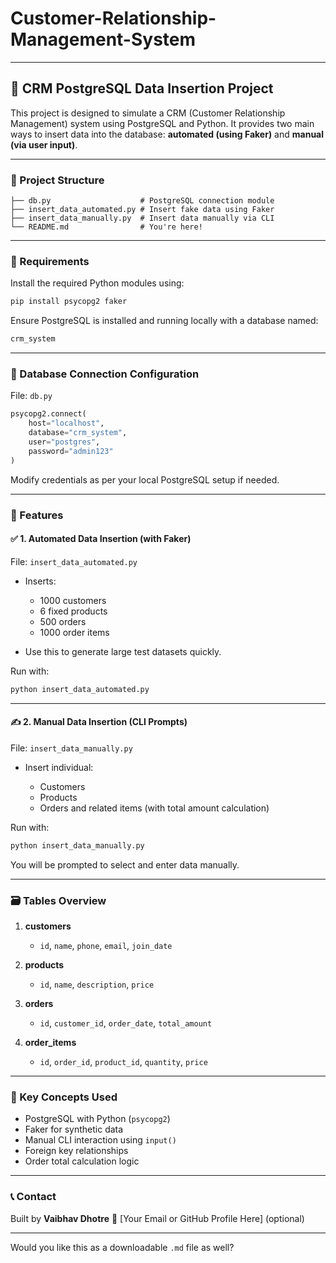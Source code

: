 # Customer-Relationship-Management-System
---
## 📘 CRM PostgreSQL Data Insertion Project

This project is designed to simulate a CRM (Customer Relationship Management) system using PostgreSQL and Python. It provides two main ways to insert data into the database: **automated (using Faker)** and **manual (via user input)**.

---

### 📂 Project Structure

```
├── db.py                    # PostgreSQL connection module
├── insert_data_automated.py # Insert fake data using Faker
├── insert_data_manually.py  # Insert data manually via CLI
└── README.md                # You're here!
```

---

### 🔧 Requirements

Install the required Python modules using:

```bash
pip install psycopg2 faker
```

Ensure PostgreSQL is installed and running locally with a database named:

```bash
crm_system
```

---

### 🔗 Database Connection Configuration

File: `db.py`

```python
psycopg2.connect(
    host="localhost",
    database="crm_system",
    user="postgres",
    password="admin123"
)
```

Modify credentials as per your local PostgreSQL setup if needed.

---

### 📌 Features

#### ✅ 1. Automated Data Insertion (with Faker)

File: `insert_data_automated.py`

* Inserts:

  * 1000 customers
  * 6 fixed products
  * 500 orders
  * 1000 order items
* Use this to generate large test datasets quickly.

Run with:

```bash
python insert_data_automated.py
```

---

#### ✍️ 2. Manual Data Insertion (CLI Prompts)

File: `insert_data_manually.py`

* Insert individual:

  * Customers
  * Products
  * Orders and related items (with total amount calculation)

Run with:

```bash
python insert_data_manually.py
```

You will be prompted to select and enter data manually.

---

### 🗃️ Tables Overview

1. **customers**

   * `id`, `name`, `phone`, `email`, `join_date`

2. **products**

   * `id`, `name`, `description`, `price`

3. **orders**

   * `id`, `customer_id`, `order_date`, `total_amount`

4. **order\_items**

   * `id`, `order_id`, `product_id`, `quantity`, `price`

---

### 🧠 Key Concepts Used

* PostgreSQL with Python (`psycopg2`)
* Faker for synthetic data
* Manual CLI interaction using `input()`
* Foreign key relationships
* Order total calculation logic

---

### 📞 Contact

Built by **Vaibhav Dhotre**
📧 \[Your Email or GitHub Profile Here] (optional)

---

Would you like this as a downloadable `.md` file as well?
